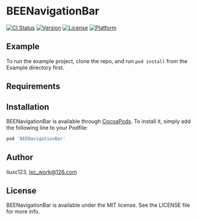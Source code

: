 # BEENavigationBar

[![CI Status](https://img.shields.io/travis/liuxc123/BEENavigationBar.svg?style=flat)](https://travis-ci.org/liuxc123/BEENavigationBar)
[![Version](https://img.shields.io/cocoapods/v/BEENavigationBar.svg?style=flat)](https://cocoapods.org/pods/BEENavigationBar)
[![License](https://img.shields.io/cocoapods/l/BEENavigationBar.svg?style=flat)](https://cocoapods.org/pods/BEENavigationBar)
[![Platform](https://img.shields.io/cocoapods/p/BEENavigationBar.svg?style=flat)](https://cocoapods.org/pods/BEENavigationBar)

## Example

To run the example project, clone the repo, and run `pod install` from the Example directory first.

## Requirements

## Installation

BEENavigationBar is available through [CocoaPods](https://cocoapods.org). To install
it, simply add the following line to your Podfile:

```ruby
pod 'BEENavigationBar'
```

## Author

liuxc123, lxc_work@126.com

## License

BEENavigationBar is available under the MIT license. See the LICENSE file for more info.
